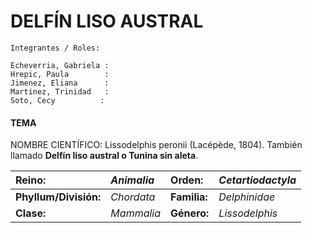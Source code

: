 DELFÍN LISO AUSTRAL
======

~~~
Integrantes / Roles: 

Echeverria, Gabriela :
Hrepic, Paula        :
Jimenez, Eliana      :
Martinez, Trinidad   :
Soto, Cecy          :
~~~

#### TEMA

NOMBRE CIENTÍFICO: Lissodelphis peronii (Lacépède, 1804). También llamado **Delfín liso austral o Tunina sin aleta**.
               
| Reino:      | *Animalia*         | Orden:  | *Cetartiodactyla* |
| :------------- |:-----| :-----|:------------------|
| **Phyllum/División:**     | *Chordata* | **Familia:** |  *Delphinidae*     |
| **Clase:**     |  *Mammalia*      |   **Género:** |  *Lissodelphis*    |





